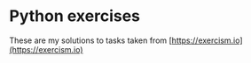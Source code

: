# Python exercises

These are my solutions to tasks taken from [https://exercism.io](https://exercism.io)